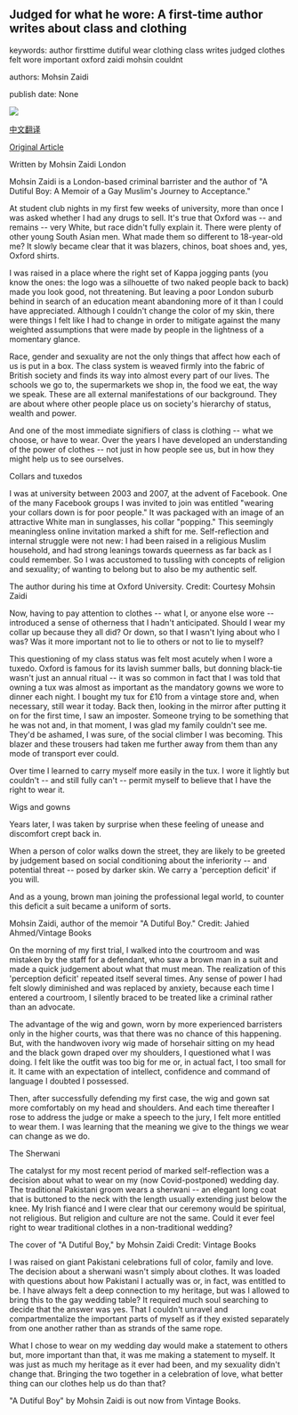 ## Judged for what he wore: A first-time author writes about class and clothing

keywords: author firsttime dutiful wear clothing class writes judged clothes felt wore important oxford zaidi mohsin couldnt

authors: Mohsin Zaidi

publish date: None

![](https://cdn.cnn.com/cnnnext/dam/assets/200818121219-restricted-05-mohsin-zaidi-dutiful-boy-clothes-perception-class-race-super-tease.jpg)

[中文翻译](Judged%20for%20what%20he%20wore%3A%20A%20first-time%20author%20writes%20about%20class%20and%20clothing_zh.md)

[Original Article](https://edition.cnn.com/style/article/mohsin-zaidi-dutiful-boy-clothes-perception-class-race/index.html)

Written by Mohsin Zaidi London

Mohsin Zaidi is a London-based criminal barrister and the author of "A Dutiful Boy: A Memoir of a Gay Muslim's Journey to Acceptance."

At student club nights in my first few weeks of university, more than once I was asked whether I had any drugs to sell. It's true that Oxford was -- and remains -- very White, but race didn't fully explain it. There were plenty of other young South Asian men. What made them so different to 18-year-old me? It slowly became clear that it was blazers, chinos, boat shoes and, yes, Oxford shirts.

I was raised in a place where the right set of Kappa jogging pants (you know the ones: the logo was a silhouette of two naked people back to back) made you look good, not threatening. But leaving a poor London suburb behind in search of an education meant abandoning more of it than I could have appreciated. Although I couldn't change the color of my skin, there were things I felt like I had to change in order to mitigate against the many weighted assumptions that were made by people in the lightness of a momentary glance.

Race, gender and sexuality are not the only things that affect how each of us is put in a box. The class system is weaved firmly into the fabric of British society and finds its way into almost every part of our lives. The schools we go to, the supermarkets we shop in, the food we eat, the way we speak. These are all external manifestations of our background. They are about where other people place us on society's hierarchy of status, wealth and power.

And one of the most immediate signifiers of class is clothing -- what we choose, or have to wear. Over the years I have developed an understanding of the power of clothes -- not just in how people see us, but in how they might help us to see ourselves.

Collars and tuxedos

I was at university between 2003 and 2007, at the advent of Facebook. One of the many Facebook groups I was invited to join was entitled "wearing your collars down is for poor people." It was packaged with an image of an attractive White man in sunglasses, his collar "popping." This seemingly meaningless online invitation marked a shift for me. Self-reflection and internal struggle were not new: I had been raised in a religious Muslim household, and had strong leanings towards queerness as far back as I could remember. So I was accustomed to tussling with concepts of religion and sexuality; of wanting to belong but to also be my authentic self.

The author during his time at Oxford University. Credit: Courtesy Mohsin Zaidi

Now, having to pay attention to clothes -- what I, or anyone else wore -- introduced a sense of otherness that I hadn't anticipated. Should I wear my collar up because they all did? Or down, so that I wasn't lying about who I was? Was it more important not to lie to others or not to lie to myself?

This questioning of my class status was felt most acutely when I wore a tuxedo. Oxford is famous for its lavish summer balls, but donning black-tie wasn't just an annual ritual -- it was so common in fact that I was told that owning a tux was almost as important as the mandatory gowns we wore to dinner each night. I bought my tux for £10 from a vintage store and, when necessary, still wear it today. Back then, looking in the mirror after putting it on for the first time, I saw an imposter. Someone trying to be something that he was not and, in that moment, I was glad my family couldn't see me. They'd be ashamed, I was sure, of the social climber I was becoming. This blazer and these trousers had taken me further away from them than any mode of transport ever could.

Over time I learned to carry myself more easily in the tux. I wore it lightly but couldn't -- and still fully can't -- permit myself to believe that I have the right to wear it.

Wigs and gowns

Years later, I was taken by surprise when these feeling of unease and discomfort crept back in.

When a person of color walks down the street, they are likely to be greeted by judgement based on social conditioning about the inferiority -- and potential threat -- posed by darker skin. We carry a 'perception deficit' if you will.

And as a young, brown man joining the professional legal world, to counter this deficit a suit became a uniform of sorts.

Mohsin Zaidi, author of the memoir "A Dutiful Boy." Credit: Jahied Ahmed/Vintage Books

On the morning of my first trial, I walked into the courtroom and was mistaken by the staff for a defendant, who saw a brown man in a suit and made a quick judgement about what that must mean. The realization of this 'perception deficit' repeated itself several times. Any sense of power I had felt slowly diminished and was replaced by anxiety, because each time I entered a courtroom, I silently braced to be treated like a criminal rather than an advocate.

The advantage of the wig and gown, worn by more experienced barristers only in the higher courts, was that there was no chance of this happening. But, with the handwoven ivory wig made of horsehair sitting on my head and the black gown draped over my shoulders, I questioned what I was doing. I felt like the outfit was too big for me or, in actual fact, I too small for it. It came with an expectation of intellect, confidence and command of language I doubted I possessed.

Then, after successfully defending my first case, the wig and gown sat more comfortably on my head and shoulders. And each time thereafter I rose to address the judge or make a speech to the jury, I felt more entitled to wear them. I was learning that the meaning we give to the things we wear can change as we do.

The Sherwani

The catalyst for my most recent period of marked self-reflection was a decision about what to wear on my (now Covid-postponed) wedding day. The traditional Pakistani groom wears a sherwani -- an elegant long coat that is buttoned to the neck with the length usually extending just below the knee. My Irish fiancé and I were clear that our ceremony would be spiritual, not religious. But religion and culture are not the same. Could it ever feel right to wear traditional clothes in a non-traditional wedding?

The cover of "A Dutiful Boy," by Mohsin Zaidi Credit: Vintage Books

I was raised on giant Pakistani celebrations full of color, family and love. The decision about a sherwani wasn't simply about clothes. It was loaded with questions about how Pakistani I actually was or, in fact, was entitled to be. I have always felt a deep connection to my heritage, but was I allowed to bring this to the gay wedding table? It required much soul searching to decide that the answer was yes. That I couldn't unravel and compartmentalize the important parts of myself as if they existed separately from one another rather than as strands of the same rope.

What I chose to wear on my wedding day would make a statement to others but, more important than that, it was me making a statement to myself. It was just as much my heritage as it ever had been, and my sexuality didn't change that. Bringing the two together in a celebration of love, what better thing can our clothes help us do than that?

"A Dutiful Boy" by Mohsin Zaidi is out now from Vintage Books.